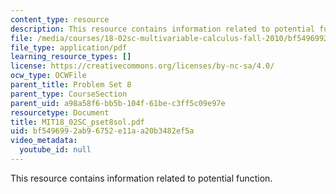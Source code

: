 ```yaml
---
content_type: resource
description: This resource contains information related to potential function.
file: /media/courses/18-02sc-multivariable-calculus-fall-2010/bf5496992ab96752e11aa20b3482ef5a_MIT18_02SC_pset8sol.pdf
file_type: application/pdf
learning_resource_types: []
license: https://creativecommons.org/licenses/by-nc-sa/4.0/
ocw_type: OCWFile
parent_title: Problem Set 8
parent_type: CourseSection
parent_uid: a98a58f6-bb5b-104f-61be-c3ff5c09e97e
resourcetype: Document
title: MIT18_02SC_pset8sol.pdf
uid: bf549699-2ab9-6752-e11a-a20b3482ef5a
video_metadata:
  youtube_id: null
---
```

This resource contains information related to potential function.